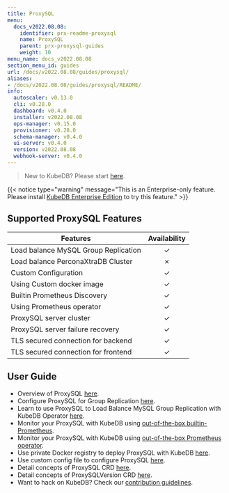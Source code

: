 ```yaml
---
title: ProxySQL
menu:
  docs_v2022.08.08:
    identifier: prx-readme-proxysql
    name: ProxySQL
    parent: prx-proxysql-guides
    weight: 10
menu_name: docs_v2022.08.08
section_menu_id: guides
url: /docs/v2022.08.08/guides/proxysql/
aliases:
- /docs/v2022.08.08/guides/proxysql/README/
info:
  autoscaler: v0.13.0
  cli: v0.28.0
  dashboard: v0.4.0
  installer: v2022.08.08
  ops-manager: v0.15.0
  provisioner: v0.28.0
  schema-manager: v0.4.0
  ui-server: v0.4.0
  version: v2022.08.08
  webhook-server: v0.4.0
---
```


> New to KubeDB? Please start [here](/docs/v2022.08.08/README).

{{< notice type="warning" message="This is an Enterprise-only feature. Please install [KubeDB Enterprise Edition](/docs/v2022.08.08/setup/install/enterprise) to try this feature." >}}

## Supported ProxySQL Features

| Features                             | Availability |
| ------------------------------------ | :----------: |
| Load balance MySQL Group Replication |   &#10003;   |
| Load balance PerconaXtraDB Cluster   |   &#10007;   |
| Custom Configuration                 |   &#10003;   |
| Using Custom docker image            |   &#10003;   |
| Builtin Prometheus Discovery         |   &#10003;   |
| Using Prometheus operator            |   &#10003;   |
| ProxySQL server cluster              |   &#10003;   |
| ProxySQL server failure recovery     |   &#10003;   |
| TLS secured connection for backend   |   &#10003;   |
| TLS secured connection for frontend  |   &#10003;   |

## User Guide

- Overview of ProxySQL [here](/docs/v2022.08.08/guides/proxysql/overview/overview).
- Configure ProxySQL for Group Replication [here](/docs/v2022.08.08/guides/proxysql/overview/configure-proxysql).
- Learn to use ProxySQL to Load Balance MySQL Group Replication with KubeDB Operator [here](/docs/v2022.08.08/guides/proxysql/quickstart/load-balance-mysql-group-replication).
- Monitor your ProxySQL with KubeDB using [out-of-the-box builtin-Prometheus](/docs/v2022.08.08/guides/proxysql/monitoring/using-builtin-prometheus).
- Monitor your ProxySQL with KubeDB using [out-of-the-box Prometheus operator](/docs/v2022.08.08/guides/proxysql/monitoring/using-prometheus-operator).
- Use private Docker registry to deploy ProxySQL with KubeDB [here](/docs/v2022.08.08/guides/proxysql/private-registry/using-private-registry).
- Use custom config file to configure ProxySQL [here](/docs/v2022.08.08/guides/proxysql/configuration/using-config-file).
- Detail concepts of ProxySQL CRD [here](/docs/v2022.08.08/guides/proxysql/concepts/proxysql).
- Detail concepts of ProxySQLVersion CRD [here](/docs/v2022.08.08/guides/proxysql/concepts/catalog).
- Want to hack on KubeDB? Check our [contribution guidelines](/docs/v2022.08.08/CONTRIBUTING).

